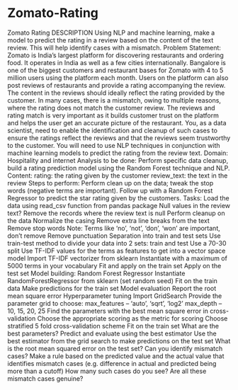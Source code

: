 # Zomato-Rating
Zomato Rating  DESCRIPTION  Using NLP and machine learning, make a model to predict the rating in a review based on the content of the text review. This will help identify cases with a mismatch.  Problem Statement:    Zomato is India’s largest platform for discovering restaurants and ordering food. It operates in India as well as a few cities internationally. Bangalore is one of the biggest customers and restaurant bases for Zomato with 4 to 5 million users using the platform each month.  Users on the platform can also post reviews of restaurants and provide a rating accompanying the review. The content in the reviews should ideally reflect the rating provided by the customer. In many cases, there is a mismatch, owing to multiple reasons, where the rating does not match the customer review. The reviews and rating match is very important as it builds customer trust on the platform and helps the user get an accurate picture of the restaurant.   You, as a data scientist, need to enable the identification and cleanup of such cases to ensure the ratings reflect the reviews and that the reviews seem trustworthy to the customer. You will need to use NLP techniques in conjunction with machine learning models to predict the rating from the review text.   Domain: Hospitality and internet  Analysis to be done: Perform specific data cleanup, build a rating prediction model using the Random Forest technique and NLP.   Content:   rating: the rating given by the customer  review_text: the text in the review  Steps to perform:  Perform clean up on the data; tweak the stop words (negative terms are important). Follow up with a Random Forest Regressor to predict the star rating given by the customers.  Tasks:       Load the data using read_csv function from pandas package      Null values in the review text?           Remove the records where the review text is null      Perform cleanup on the data           Normalize the casing          Remove extra line breaks from the text          Remove stop words              Note: Terms like ‘no’, ‘not’, ‘don’, ‘won’ are important, don’t remove          Remove punctuation      Separation into train and test sets          Use train-test method to divide your data into 2 sets: train and test          Use a 70-30 split      Use TF-IDF values for the terms as features to get into a vector space model          Import TF-IDF vectorizer from sklearn          Instantiate with a maximum of 5000 terms in your vocabulary          Fit and apply on the train set          Apply on the test set      Model building: Random Forest Regressor          Instantiate RandomForestRegressor from sklearn (set random seed)          Fit on the train data          Make predictions for the train set      Model evaluation          Report the root mean square error      Hyperparameter tuning          Import GridSearch          Provide the parameter grid to choose:              max_features – ‘auto’, ‘sqrt’, ‘log2’              max_depth – 10, 15, 20, 25      Find the parameters with the best mean square error in cross-validation          Choose the appropriate scoring as the metric for scoring          Choose stratified 5 fold cross-validation scheme          Fit on the train set      What are the best parameters?      Predict and evaluate using the best estimator          Use the best estimator from the grid search to make predictions on the test set          What is the root mean squared error on the test set?      Can you identify mismatch cases?           Make a rule based on the predicted value and the actual value that identifies mismatch cases (e.g. difference in actual and predicted being more than a cutoff)          How many such cases do you see?          Are all these mismatch cases genuine? 
